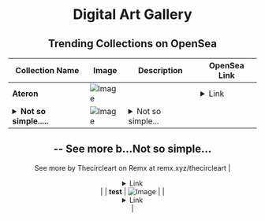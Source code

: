 <div align="center">

# Digital Art Gallery

## Trending Collections on OpenSea

| Collection Name                       | Image                                                                                     | Description                       | OpenSea Link                                                                                          |
|---------------------------------------|-------------------------------------------------------------------------------------------|-----------------------------------|--------------------------------------------------------------------------------------------------------|
| **Ateron** | ![Image](https://i.seadn.io/s/raw/files/a18f7940de601d0f7756ac046134ce39.png?w=500&auto=format?w=200&auto=format) |  | <details><summary>Link</summary>[Ateron](https://opensea.io/collection/ateron)</details> |
| **<details><summary>Not so simple.....</summary>Not so simple...</details>** | ![Image](https://i.seadn.io/s/raw/files/d60d6fcdac94431173d00924f0090f76.jpg?w=500&auto=format?w=200&auto=format) | <details><summary>Not so simple...
--
See more b...</summary>Not so simple...
--
See more by Thecircleart on Remx at remx.xyz/thecircleart</details> | <details><summary>Link</summary>[Not so simple...](https://opensea.io/collection/not-so-simple)</details> |
| **test** | ![Image](https://i.seadn.io/s/raw/files/08d4a979cd06de80f8e5e12b1cc187ef.jpg?w=500&auto=format?w=200&auto=format) |  | <details><summary>Link</summary>[test](https://opensea.io/collection/test-7810)</details> |

</div>